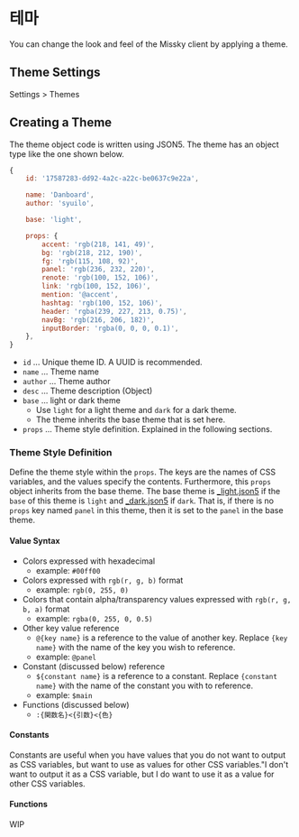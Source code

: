 # 테마

You can change the look and feel of the Missky client by applying a theme.

## Theme Settings

Settings > Themes

## Creating a Theme

The theme object code is written using JSON5.
The theme has an object type like the one shown below.

``` js
{
	id: '17587283-dd92-4a2c-a22c-be0637c9e22a',

	name: 'Danboard',
	author: 'syuilo',

	base: 'light',

	props: {
		accent: 'rgb(218, 141, 49)',
		bg: 'rgb(218, 212, 190)',
		fg: 'rgb(115, 108, 92)',
		panel: 'rgb(236, 232, 220)',
		renote: 'rgb(100, 152, 106)',
		link: 'rgb(100, 152, 106)',
		mention: '@accent',
		hashtag: 'rgb(100, 152, 106)',
		header: 'rgba(239, 227, 213, 0.75)',
		navBg: 'rgb(216, 206, 182)',
		inputBorder: 'rgba(0, 0, 0, 0.1)',
	},
}

```

* `id` ... Unique theme ID. A UUID is recommended.
* `name` ... Theme name
* `author` ... Theme author
* `desc` ... Theme description (Object)
* `base` ... light or dark theme
	* Use `light` for a light theme and `dark` for a dark theme.
	* The theme inherits the base theme that is set here.
* `props` ... Theme style definition. Explained in the following sections.

### Theme Style Definition

Define the theme style within the `props`.
The keys are the names of CSS variables, and the values specify the contents.
Furthermore, this `props` object inherits from the base theme.
The base theme is [_light.json5](https://github.com/misskey-dev/misskey/blob/develop/src/client/themes/_light.json5) if the `base` of this theme is `light` and [_dark.json5](https://github.com/misskey-dev/misskey/blob/develop/src/client/themes/_dark.json5) if `dark`.
That is, if there is no `props` key named `panel` in this theme, then it is set to the `panel` in the base theme.

#### Value Syntax

* Colors expressed with hexadecimal
	* example: `#00ff00`
* Colors expressed with `rgb(r, g, b)` format
	* example: `rgb(0, 255, 0)`
* Colors that contain alpha/transparency values expressed with `rgb(r, g, b, a)` format
	* example: `rgba(0, 255, 0, 0.5)`
* Other key value reference
	* `@{key name}` is a reference to the value of another key. Replace `{key name}` with the name of the key you wish to reference.
	* example: `@panel`
* Constant (discussed below) reference
	* `${constant name}` is a reference to a constant. Replace `{constant name}` with the name of the constant you with to reference.
	* example: `$main`
* Functions (discussed below)
	* `:{関数名}<{引数}<{色}`

#### Constants

Constants are useful when you have values that you do not want to output as CSS variables, but want to use as values for other CSS variables."I don't want to output it as a CSS variable, but I do want to use it as a value for other CSS variables.

#### Functions

WIP
